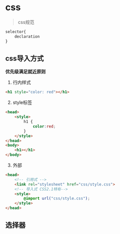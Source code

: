 # css

> css规范
```css
selector{
    declaration
}
```

## css导入方式

**优先级满足就近原则**

1. 行内样式

```html
<h1 style="color: red"></h1>
```

2. style标签

```html
<head>
    <style>
        h1 {
            color:red;
        }
    </style>
</head>
<body>
    <h1></h1>
</body>
```

3. 外部

```html
<head>
    <!-- 引用式 -->
    <link rel="stylesheet" href="css/style.css">
    <!-- 导入式 CSS2.1特有-->
    <style>
        @import url("css/style.css");
    </style>
</head>
```

## 选择器

